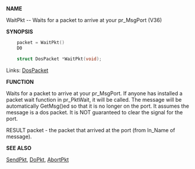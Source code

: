 
**NAME**

WaitPkt -- Waits for a packet to arrive at your pr_MsgPort (V36)

**SYNOPSIS**

```c
    packet = WaitPkt()
    D0

    struct DosPacket *WaitPkt(void);

```
Links: [DosPacket](_0078.md) 

**FUNCTION**

Waits for a packet to arrive at your pr_MsgPort.  If anyone has
installed a packet wait function in pr_PktWait, it will be called.
The message will be automatically GetMsg()ed so that it is no longer
on the port.  It assumes the message is a dos packet.  It is NOT
guaranteed to clear the signal for the port.

RESULT
packet - the packet that arrived at the port (from ln_Name of message).

**SEE ALSO**

[SendPkt](SendPkt.md), [DoPkt](DoPkt.md), [AbortPkt](AbortPkt.md)
